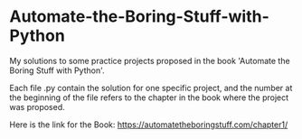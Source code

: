 # Automate-the-Boring-Stuff-with-Python
My solutions to some practice projects proposed in the book 'Automate the Boring Stuff with Python'.

Each file .py contain the solution for one specific project, and the number at the beginning of the 
file refers to the chapter in the book where the project was proposed.

Here is the link for the Book:
https://automatetheboringstuff.com/chapter1/


